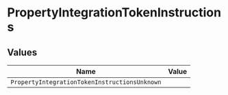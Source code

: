 # PropertyIntegrationTokenInstructions


## Values

| Name                                          | Value                                         |
| --------------------------------------------- | --------------------------------------------- |
| `PropertyIntegrationTokenInstructionsUnknown` |                                               |